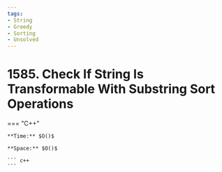 ```yaml
---
tags:
- String
- Greedy
- Sorting
- Unsolved
---
```



# 1585. Check If String Is Transformable With Substring Sort Operations

=== "C++"

    **Time:** $O()$

    **Space:** $O()$

    ``` c++
    ```